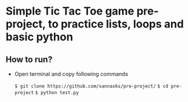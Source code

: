 # Simple Tic Tac Toe game pre-project, to practice lists, loops and basic python
## How to run?
* Open terminal and copy following commands

  ``
  $ git clone https://github.com/xannaxks/pre-project/
  ``
  ``
  $ cd pre-project
  ``
  ``
  $ python test.py
  ``
